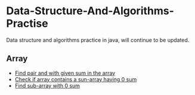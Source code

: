 # Data-Structure-And-Algorithms-Practise
Data structure and algorithms practice in java, will continue to be updated.

## Array
 * [Find pair and with given sum in the array](/src/main/java/com/github/xdshent/algorithm/array/FindPair.java)
 * [Check if array contains a sun-array having 0 sum](/src/main/java/com/github/xdshent/algorithm/array/ZeroSumSubarray.java)
 * [Find sub-array with 0 sum](/src/main/java/com/github/xdshent/algorithm/array/PrintAllSubArray.java)
